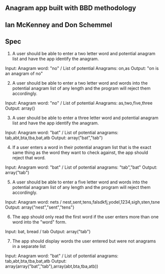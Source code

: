## Anagram app built with BBD methodology

## Ian McKenney and Don Schemmel

## Spec

1. A user should be able to enter a two letter word and potential anagram list and have the app identify the anagram.

Input: Anagram word: "no" /  List of potential Anagrams: on,as
Output: "on is an anagram of no"

2. A user should be able to enter a two letter word and words into the potential anagram list of any length and the
program will reject them accordingly.

Input: Anagram word: "no" / List of potential Anagrams: as,two,five,three
Output: array()

3. A user should be able to enter a three letter word and potential anagram list and have the app identify the anagram.

Input: Anagram word: "bat" / List of potential anagrams: tab,abt,bta,tba,bat,atb
Output: array("bat","tab")

4. If a user enters a word in their potential anagram list that is the exact same thing as the word they want to check against, the app should reject that word.

Input: Anagram word: "bat" / List of potential anagrams: "tab","bat"
Output: array("tab")

5. A user should be able to enter a five letter word and words into the potential anagram list of any length and the
program will reject them accordingly.

Input: Anagram word: nets / nest,sent,tens,falsdkfj,yodel,1234,sigh,sten,tsne
Output: array("nest","sent","tens")

6. The app should only read the first word if the user enters more than one word into the "word" form.

Input: bat, bread / tab
Output: array("tab")

7. The app should display words the user entered but were not anagrams in a separate list

Input: Anagram word: "bat" / List of potential anagrams: tab,abt,bta,tba,bat,atb
Output: array(array("bat","tab"),array(abt,bta,tba,atb))
